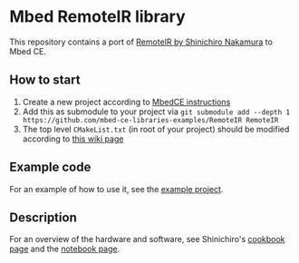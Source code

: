 # Mbed RemoteIR library

This repository contains a port of [RemoteIR by Shinichiro Nakamura](https://os.mbed.com/users/shintamainjp/code/RemoteIR/) to Mbed CE.

## How to start
1. Create a new project according to [MbedCE instructions](https://github.com/mbed-ce/mbed-os/wiki)
2. Add this as submodule to your project via `git submodule add --depth 1 https://github.com/mbed-ce-libraries-examples/RemoteIR RemoteIR`
3. The top level `CMakeList.txt` (in root of your project) should be modified according to [this wiki page](https://github.com/mbed-ce/mbed-os/wiki/MbedOS-configuration#libraries-in-your-application)

## Example code
For an example of how to use it, see the [example project](https://github.com/mbed-ce/RemoteIR-test-program).

## Description
For an overview of the hardware and software, see Shinichiro's [cookbook page](https://os.mbed.com/cookbook/IR) and the [notebook page](https://os.mbed.com/users/shintamainjp/notebook/remote_ir_en/).
